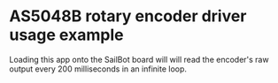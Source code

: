 # AS5048B rotary encoder driver usage example

Loading this app onto the SailBot board will will read the encoder's raw output every 200 milliseconds in an infinite loop.
